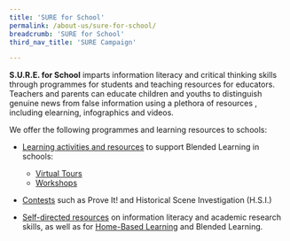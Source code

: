 ```yaml
---
title: 'SURE for School'
permalink: /about-us/sure-for-school/
breadcrumb: 'SURE for School'
third_nav_title: 'SURE Campaign'

---
```


**S.U.R.E. for School** imparts information literacy and critical thinking skills through programmes for students and teaching resources for educators.  Teachers and parents can educate children and youths to distinguish genuine
news from false information using a plethora of resources , including elearning, infographics and videos. 



We offer the following programmes and learning resources to schools:

- [Learning activities and resources](/tours-and-workshops/learn/) to support Blended Learning in schools:
  - [Virtual Tours](/tours-and-workshops/hxn-virtual-tour/)
  - [Workshops](/tours-and-workshops/hi-workshop/)

- [Contests](https://sure.nlb.gov.sg/contests/proveit2021/) such as Prove It! and Historical Scene Investigation (H.S.I.)

- [Self-directed resources](https://sure.nlb.gov.sg/resources/audience) on information literacy and academic research skills, as well as for [Home-Based Learning](/blog/home-based-learning/) and Blended Learning.

